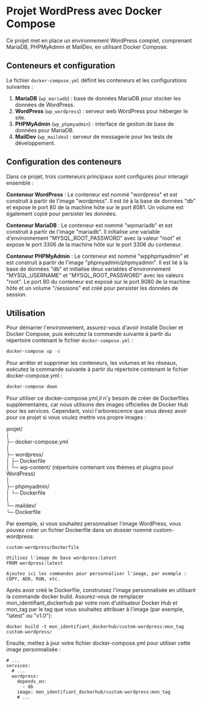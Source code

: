 # Projet WordPress avec Docker Compose

Ce projet met en place un environnement WordPress complet, comprenant MariaDB, PHPMyAdmin et MailDev, en utilisant Docker Compose.

## Conteneurs et configuration

Le fichier `docker-compose.yml` définit les conteneurs et les configurations suivantes :

1. **MariaDB** (`wp_mariadb`) : base de données MariaDB pour stocker les données de WordPress.
2. **WordPress** (`wp_wordpress`) : serveur web WordPress pour héberger le site.
3. **PHPMyAdmin** (`wp_phpmyadmin`) : interface de gestion de base de données pour MariaDB.
4. **MailDev** (`wp_maildev`) : serveur de messagerie pour les tests de développement.

## Configuration des conteneurs
Dans ce projet, trois conteneurs principaux sont configurés pour interagir ensemble :

**Conteneur WordPress** : Le conteneur est nommé "wordpress" et est construit à partir de l'image "wordpress". Il est lié à la base de données "db" et expose le port 80 de la machine hôte sur le port 8081. Un volume est également copié pour persister les données.

**Conteneur MariaDB** : Le conteneur est nommé "wpmariadb" et est construit à partir de l'image "mariadb". Il initialise une variable d'environnement "MYSQL_ROOT_PASSWORD" avec la valeur "root" et expose le port 3306 de la machine hôte sur le port 3306 du conteneur.

**Conteneur PHPMyAdmin** : Le conteneur est nommé "wpphpmyadmin" et est construit à partir de l'image "phpmyadmin/phpmyadmin". Il est lié à la base de données "db" et initialise deux variables d'environnement "MYSQL_USERNAME" et "MYSQL_ROOT_PASSWORD" avec les valeurs "root". Le port 80 du conteneur est exposé sur le port 8080 de la machine hôte et un volume "/sessions" est créé pour persister les données de session.

## Utilisation

Pour démarrer l'environnement, assurez-vous d'avoir installé Docker et Docker Compose, puis exécutez la commande suivante à partir du répertoire contenant le fichier `docker-compose.yml` :

```bash
docker-compose up -d
```

Pour arrêter et supprimer les conteneurs, les volumes et les réseaux, exécutez la commande suivante à partir du répertoire contenant le fichier docker-compose.yml :

```bash
docker-compose down
```


Pour utiliser ce docker-compose.yml,il n'y besoin de créer de Dockerfiles supplémentaires, car nous utilisons des images officielles de Docker Hub pour les services. Cependant, voici l'arborescence que vous devez avoir pour ce projet si vous voulez mettre vos propre images :

projet/  
│  
├─ docker-compose.yml  
│  
├─ wordpress/  
│   ├─ Dockerfile  
│   └─ wp-content/ (répertoire contenant vos thèmes et plugins pour WordPress)  
│  
├─ phpmyadmin/  
│   └─ Dockerfile  
│  
└─ maildev/  
    └─ Dockerfile  


Par exemple, si vous souhaitez personnaliser l'image WordPress, vous pouvez créer un fichier Dockerfile dans un dossier nommé custom-wordpress:
```
custom-wordpress/Dockerfile  

Utilisez l'image de base wordpress:latest  
FROM wordpress:latest  
  
Ajoutez ici les commandes pour personnaliser l'image, par exemple :  
COPY, ADD, RUN, etc.  
```

Après avoir créé le Dockerfile, construisez l'image personnalisée en utilisant la commande docker build. Assurez-vous de remplacer mon_identifiant_dockerhub par votre nom d'utilisateur Docker Hub et mon_tag par le tag que vous souhaitez attribuer à l'image (par exemple, "latest" ou "v1.0"):

```
docker build -t mon_identifiant_dockerhub/custom-wordpress:mon_tag custom-wordpress/
```

Ensuite, mettez à jour votre fichier docker-compose.yml pour utiliser cette image personnalisée :

```
# ...  
services:  
  # ...  
  wordpress:  
    depends_on:  
      - db  
    image: mon_identifiant_dockerhub/custom-wordpress:mon_tag  
    # ...  
```

